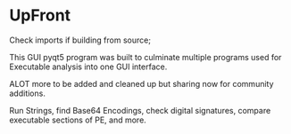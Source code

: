 # UpFront

Check imports if building from source;

This GUI pyqt5 program was built to culminate multiple programs used for Executable analysis into one GUI interface.  

ALOT more to be added and cleaned up but sharing now for community additions. 

Run Strings, find Base64 Encodings, check digital signatures, compare executable sections of PE, and more.

